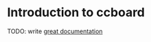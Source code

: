 # Introduction to ccboard

TODO: write [great documentation](http://jacobian.org/writing/what-to-write/)
